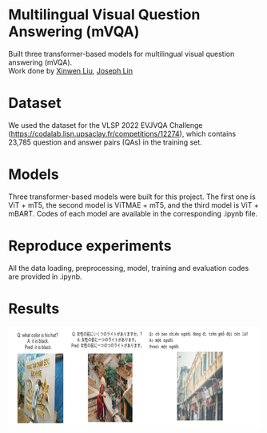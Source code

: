 # Multilingual Visual Question Answering (mVQA)
Built three transformer-based models for multilingual visual question answering (mVQA). <br>
Work done by [Xinwen Liu](https://github.com/Xinwen-Liu-Wendy), [Joseph Lin](https://github.com/josephhlinn)

# Dataset
We used the dataset for the VLSP 2022 EVJVQA Challenge (https://codalab.lisn.upsaclay.fr/competitions/12274), which contains 23,785 question and answer pairs (QAs) in the training set.

# Models
Three transformer-based models were built for this project. The first one is ViT + mT5, the second model is ViTMAE + mT5, and the third model is ViT + mBART. Codes of each model are available in the corresponding .ipynb file. 

# Reproduce experiments
All the data loading, preprocessing, model, training and evaluation codes are provided in .ipynb.

# Results
<img src="./Prediction.png" alt="alt text" width="1000" height="200">


